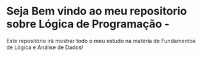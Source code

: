 # Seja Bem vindo ao meu repositorio sobre Lógica de Programação -
Este repositório irá mostrar todo o meu estudo na matéria de   Fundamentos de Lógica e Análise de Dados!
